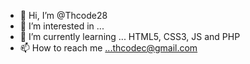 - 👋 Hi, I’m @Thcode28
- 👀 I’m interested in ...
- 🌱 I’m currently learning ... HTML5, CSS3, JS and PHP
- 📫 How to reach me ...thcodec@gmail.com
